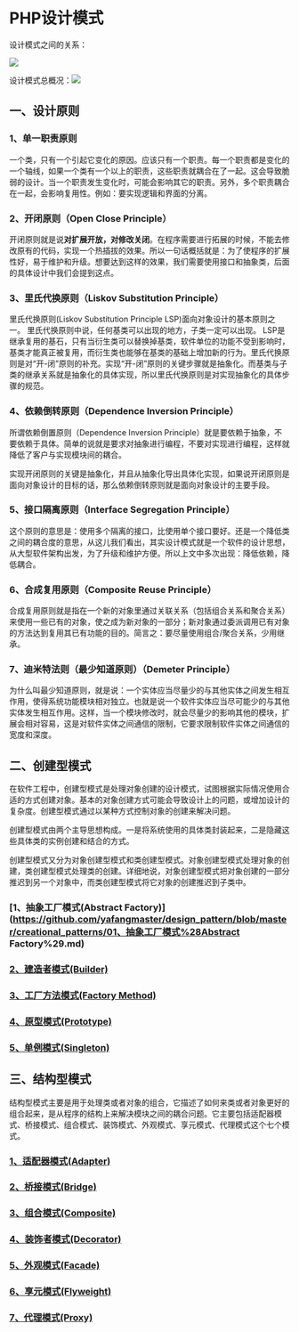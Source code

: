 # PHP设计模式

设计模式之间的关系：

![](http://images.cnitblog.com/blog/381060/201310/08191337-82dda0937819464bbb7746583e264171.jpg)

设计模式总概况：![](http://images.cnitblog.com/blog/381060/201310/08191339-2b14278bb9a54d1798b6fc28b6370bc5.jpg)

## 一、设计原则

### 1、单一职责原则

一个类，只有一个引起它变化的原因。应该只有一个职责。每一个职责都是变化的一个轴线，如果一个类有一个以上的职责，这些职责就耦合在了一起。这会导致脆弱的设计。当一个职责发生变化时，可能会影响其它的职责。另外，多个职责耦合在一起，会影响复用性。例如：要实现逻辑和界面的分离。

### 2、开闭原则（Open Close Principle）

开闭原则就是说**对扩展开放，对修改关闭**。在程序需要进行拓展的时候，不能去修改原有的代码，实现一个热插拔的效果。所以一句话概括就是：为了使程序的扩展性好，易于维护和升级。想要达到这样的效果，我们需要使用接口和抽象类，后面的具体设计中我们会提到这点。

### 3、里氏代换原则（Liskov Substitution Principle）

里氏代换原则\(Liskov Substitution Principle LSP\)面向对象设计的基本原则之一。 里氏代换原则中说，任何基类可以出现的地方，子类一定可以出现。 LSP是继承复用的基石，只有当衍生类可以替换掉基类，软件单位的功能不受到影响时，基类才能真正被复用，而衍生类也能够在基类的基础上增加新的行为。里氏代换原则是对“开-闭”原则的补充。实现“开-闭”原则的关键步骤就是抽象化。而基类与子类的继承关系就是抽象化的具体实现，所以里氏代换原则是对实现抽象化的具体步骤的规范。

### 4、依赖倒转原则（Dependence Inversion Principle）

所谓依赖倒置原则（Dependence Inversion Principle）就是要依赖于抽象，不要依赖于具体。简单的说就是要求对抽象进行编程，不要对实现进行编程，这样就降低了客户与实现模块间的耦合。

实现开闭原则的关键是抽象化，并且从抽象化导出具体化实现，如果说开闭原则是面向对象设计的目标的话，那么依赖倒转原则就是面向对象设计的主要手段。

### 5、接口隔离原则（Interface Segregation Principle）

这个原则的意思是：使用多个隔离的接口，比使用单个接口要好。还是一个降低类之间的耦合度的意思，从这儿我们看出，其实设计模式就是一个软件的设计思想，从大型软件架构出发，为了升级和维护方便。所以上文中多次出现：降低依赖，降低耦合。

### 6、合成复用原则（Composite Reuse Principle）

合成复用原则就是指在一个新的对象里通过关联关系（包括组合关系和聚合关系）来使用一些已有的对象，使之成为新对象的一部分；新对象通过委派调用已有对象的方法达到复用其已有功能的目的。简言之：要尽量使用组合/聚合关系，少用继承。

### 7、迪米特法则（最少知道原则）（Demeter Principle）

为什么叫最少知道原则，就是说：一个实体应当尽量少的与其他实体之间发生相互作用，使得系统功能模块相对独立。也就是说一个软件实体应当尽可能少的与其他实体发生相互作用。这样，当一个模块修改时，就会尽量少的影响其他的模块，扩展会相对容易，这是对软件实体之间通信的限制，它要求限制软件实体之间通信的宽度和深度。

## 二、创建型模式

在软件工程中，创建型模式是处理对象创建的设计模式，试图根据实际情况使用合适的方式创建对象。基本的对象创建方式可能会导致设计上的问题，或增加设计的复杂度。创建型模式通过以某种方式控制对象的创建来解决问题。

创建型模式由两个主导思想构成。一是将系统使用的具体类封装起来，二是隐藏这些具体类的实例创建和结合的方式。

创建型模式又分为对象创建型模式和类创建型模式。对象创建型模式处理对象的创建，类创建型模式处理类的创建。详细地说，对象创建型模式把对象创建的一部分推迟到另一个对象中，而类创建型模式将它对象的创建推迟到子类中。

### [1、抽象工厂模式\(Abstract Factory\)](https://github.com/yafangmaster/design_pattern/blob/master/creational_patterns/01、抽象工厂模式%28Abstract Factory%29.md)

### [2、建造者模式\(Builder\)](https://github.com/yafangmaster/design_pattern/blob/master/creational_patterns/02、建造者模式%28Builder%29.md)

### [3、工厂方法模式\(Factory Method\)](https://github.com/yafangmaster/design_pattern/commit/30fc6707054c3326c71b390efaf4f51a2db95337)

### [4、原型模式\(Prototype\)](https://github.com/yafangmaster/design_pattern/blob/master/creational_patterns/04、原型模式%28Prototype%29.md)

### [5、单例模式\(Singleton\)](https://github.com/yafangmaster/design_pattern/blob/master/creational_patterns/05、单例模式%28Singleton%29.md)

## 三、结构型模式

结构型模式主要是用于处理类或者对象的组合，它描述了如何来类或者对象更好的组合起来，是从程序的结构上来解决模块之间的耦合问题。它主要包括适配器模式、桥接模式、组合模式、装饰模式、外观模式、享元模式、代理模式这个七个模式。

### [1、适配器模式\(Adapter\)](https://github.com/yafangmaster/design_pattern/blob/master/structural_patterns/01%E3%80%81%E9%80%82%E9%85%8D%E5%99%A8%E6%A8%A1%E5%BC%8F%28Adapter%29.md)

### [2、桥接模式\(Bridge\)](https://github.com/yafangmaster/design_pattern/blob/master/structural_patterns/02%E3%80%81%E6%A1%A5%E6%8E%A5%E6%A8%A1%E5%BC%8F%28Bridge%29.md)

### [3、组合模式\(Composite\)](https://github.com/yafangmaster/design_pattern/blob/master/structural_patterns/03%E3%80%81%E7%BB%84%E5%90%88%E6%A8%A1%E5%BC%8F%28Composite%29.md)

### [4、装饰者模式\(Decorator\)](https://github.com/yafangmaster/design_pattern/blob/master/structural_patterns/04%E3%80%81%E8%A3%85%E9%A5%B0%E8%80%85%E6%A8%A1%E5%BC%8F%28Decorator%29.md)

### [5、外观模式\(Facade\)](https://github.com/yafangmaster/design_pattern/blob/master/structural_patterns/05%E3%80%81%E5%A4%96%E8%A7%82%E6%A8%A1%E5%BC%8F%28Facade%29.md)

### [6、享元模式\(Flyweight\)](https://github.com/yafangmaster/design_pattern/blob/master/structural_patterns/06%E3%80%81%E4%BA%AB%E5%85%83%E6%A8%A1%E5%BC%8F%28Flyweight%29.md)

### [7、代理模式\(Proxy\)](https://github.com/yafangmaster/design_pattern/blob/master/structural_patterns/07%E3%80%81%E4%BB%A3%E7%90%86%E6%A8%A1%E5%BC%8F%28Proxy%29.md)



